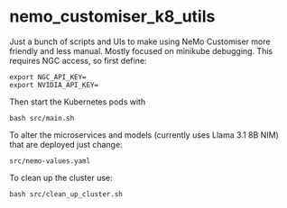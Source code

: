 # nemo_customiser_k8_utils

Just a bunch of scripts and UIs to make using NeMo Customiser more friendly and less manual. Mostly focused on minikube debugging. This requires NGC access, so first define:

```
export NGC_API_KEY=
export NVIDIA_API_KEY=
```

Then start the Kubernetes pods with

```
bash src/main.sh
```

To alter the microservices and models (currently uses Llama 3.1 8B NIM) that are deployed just change:

```
src/nemo-values.yaml
```

To clean up the cluster use:

```
bash src/clean_up_cluster.sh
```
